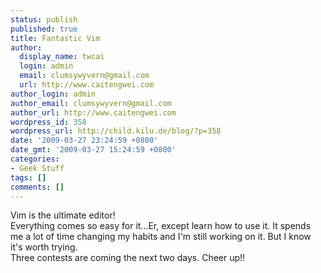 ```yaml
---
status: publish
published: true
title: Fantastic Vim
author:
  display_name: twcai
  login: admin
  email: clumsywyvern@gmail.com
  url: http://www.caitengwei.com
author_login: admin
author_email: clumsywyvern@gmail.com
author_url: http://www.caitengwei.com
wordpress_id: 358
wordpress_url: http://child.kilu.de/blog/?p=358
date: '2009-03-27 23:24:59 +0800'
date_gmt: '2009-03-27 15:24:59 +0800'
categories:
- Geek Stuff
tags: []
comments: []
---
```

<p>Vim is the ultimate editor!<br />
Everything comes so easy for it...Er, except learn how to use it. It spends me a lot of time changing my habits and I'm still working on it. But I know it's worth trying.<br />
Three contests are coming the next two days. Cheer up!!</p>
